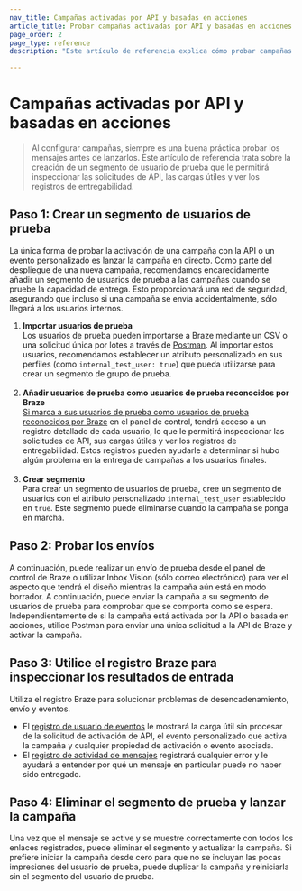 ```yaml
---
nav_title: Campañas activadas por API y basadas en acciones
article_title: Probar campañas activadas por API y basadas en acciones
page_order: 2
page_type: reference
description: "Este artículo de referencia explica cómo probar campañas activadas por API y basadas en acciones."

---
```


# Campañas activadas por API y basadas en acciones

> Al configurar campañas, siempre es una buena práctica probar los mensajes antes de lanzarlos. Este artículo de referencia trata sobre la creación de un segmento de usuario de prueba que le permitirá inspeccionar las solicitudes de API, las cargas útiles y ver los registros de entregabilidad.

## Paso 1: Crear un segmento de usuarios de prueba

La única forma de probar la activación de una campaña con la API o un evento personalizado es lanzar la campaña en directo. Como parte del despliegue de una nueva campaña, recomendamos encarecidamente añadir un segmento de usuarios de prueba a las campañas cuando se pruebe la capacidad de entrega. Esto proporcionará una red de seguridad, asegurando que incluso si una campaña se envía accidentalmente, sólo llegará a los usuarios internos.

1. **Importar usuarios de prueba**<br>Los usuarios de prueba pueden importarse a Braze mediante un CSV o una solicitud única por lotes a través de [Postman]({{site.baseurl}}/api/postman_collection/). Al importar estos usuarios, recomendamos establecer un atributo personalizado en sus perfiles (como `internal_test_user: true`) que pueda utilizarse para crear un segmento de grupo de prueba. <br><br>
2. **Añadir usuarios de prueba como usuarios de prueba reconocidos por Braze**<br>[Si marca a sus usuarios de prueba como usuarios de prueba reconocidos por Braze]({{site.baseurl}}/user_guide/administrative/app_settings/developer_console/internal_groups_tab/) en el panel de control, tendrá acceso a un registro detallado de cada usuario, lo que le permitirá inspeccionar las solicitudes de API, sus cargas útiles y ver los registros de entregabilidad. Estos registros pueden ayudarle a determinar si hubo algún problema en la entrega de campañas a los usuarios finales. <br><br>
3. **Crear segmento**<br>Para crear un segmento de usuarios de prueba, cree un segmento de usuarios con el atributo personalizado `internal_test_user` establecido en `true`. Este segmento puede eliminarse cuando la campaña se ponga en marcha. 

## Paso 2: Probar los envíos

A continuación, puede realizar un envío de prueba desde el panel de control de Braze o utilizar Inbox Vision (sólo correo electrónico) para ver el aspecto que tendrá el diseño mientras la campaña aún está en modo borrador. A continuación, puede enviar la campaña a su segmento de usuarios de prueba para comprobar que se comporta como se espera. Independientemente de si la campaña está activada por la API o basada en acciones, utilice Postman para enviar una única solicitud a la API de Braze y activar la campaña. 

## Paso 3: Utilice el registro Braze para inspeccionar los resultados de entrada

Utiliza el registro Braze para solucionar problemas de desencadenamiento, envío y eventos. 
- El [registro de usuario de eventos]({{site.baseurl}}/user_guide/administrative/app_settings/developer_console/event_user_log_tab/) le mostrará la carga útil sin procesar de la solicitud de activación de API, el evento personalizado que activa la campaña y cualquier propiedad de activación o evento asociada.
- El [registro de actividad de mensajes]({{site.baseurl}}/user_guide/administrative/app_settings/developer_console/message_activity_log_tab/) registrará cualquier error y le ayudará a entender por qué un mensaje en particular puede no haber sido entregado.

## Paso 4: Eliminar el segmento de prueba y lanzar la campaña

Una vez que el mensaje se active y se muestre correctamente con todos los enlaces registrados, puede eliminar el segmento y actualizar la campaña. Si prefiere iniciar la campaña desde cero para que no se incluyan las pocas impresiones del usuario de prueba, puede duplicar la campaña y reiniciarla sin el segmento del usuario de prueba. 
